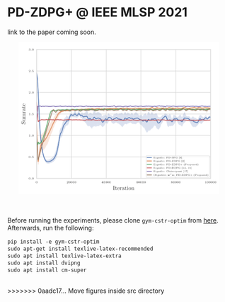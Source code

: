 # PD-ZDPG+ @ IEEE MLSP 2021
link to the paper coming soon.
<div style="text-align:center">
<img src="src/figures/awgn_multi_plot.png" alt="Overall system architecture for learning representations" width="90% align="middle">
</div>  
<br /><br />

Before running the experiments, please clone ```gym-cstr-optim``` from [here](https://github.com/hassaanhashmi/gym-cstr-optim). Afterwards, run the following:

```
pip install -e gym-cstr-optim
sudo apt-get install texlive-latex-recommended 
sudo apt install texlive-latex-extra
sudo apt install dvipng
sudo apt install cm-super
```
<br />
>>>>>>> 0aadc17... Move figures inside src directory
